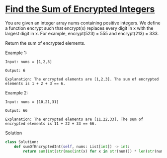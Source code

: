 # [Find the Sum of Encrypted Integers](https://leetcode.com/problems/find-the-sum-of-encrypted-integers/description/)

You are given an integer array nums containing positive integers. We define a function encrypt such that encrypt(x) replaces every digit in x with the largest digit in x. For example, encrypt(523) = 555 and encrypt(213) = 333.

Return the sum of encrypted elements.

Example 1:
```
Input: nums = [1,2,3]

Output: 6

Explanation: The encrypted elements are [1,2,3]. The sum of encrypted elements is 1 + 2 + 3 == 6.
```
Example 2:
```
Input: nums = [10,21,31]

Output: 66

Explanation: The encrypted elements are [11,22,33]. The sum of encrypted elements is 11 + 22 + 33 == 66.
```
Solution
```python
class Solution:
    def sumOfEncryptedInt(self, nums: List[int]) -> int:
        return sum(int(str(max(int(x) for x in str(num))) * len(str(num))) for num in nums)
```